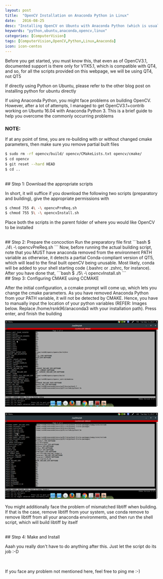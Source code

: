 ```yaml
---
layout: post
title:  "OpenCV Installation on Anaconda Python in Linux"
date:   2016-08-25
desc: "Installing OpenCV on Ubuntu with Anaconda Python (which is usually a pain in the ass)"
keywords: "python,ubuntu,anaconda,opencv,linux"
categories: [ComputerVision]
tags: [ComputerVision,OpenCV,Python,Linux,Anaconda]
icon: icon-centos
---
```


Before you get started, you must know this, that even as of OpenCV3.1, documented support is there only for VTK5.1, which is compatible with QT4, and so, for all the scripts provided on this webpage, we will be using QT4, not QT5

If directly using Python on Ubuntu, please refer to the other blog post on installing python for ubuntu directly

If using Anaconda Python, you might face problems on building OpenCV. However, after a lot of attempts, I managed to get OpenCV3.1+contrib working on Ubuntu 16.04 with Anaconda Python 3. This is a brief guide to help you overcome the commonly occurring problems


### NOTE:
If at any point of time, you are re-building with or without changed cmake parameters, then make sure you remove partial built files
```bash
$ sudo rm -rf opencv/build/ opencv/CMakeLists.txt opencv/cmake/
$ cd opencv
$ git reset --hard HEAD
$ cd ..
```

<br>
## Step 1: Download the appropriate scripts

In short, it will suffice if you download the following two scripts (preparatory and building), give the appropriate permissions with
```bash
$ chmod 755 4\ -\ opencvPreReq.sh
$ chmod 755 5\ -\ opencvInstall.sh 
```
Place both the scripts in the parent folder of where you would like OpenCV to be installed


<br>
## Step 2: Prepare the concoction
Run the preparatory file first
```bash
$ ./4\ -\ opencvPreReq.sh
```
Now, before running the actual building script, note that you MUST have anaconda removed from the environment PATH variable as otherwise, it detects a partial Conda-compliant version of QT5, which will lead to the final built openCV being unusable. Most likely, conda will be added to your shell starting code (.bashrc or .zshrc, for instance). After you have done that, 
```bash
$ ./5\ -\ opencvInstall.sh
```
<br>
## Step 3: Configuring CMAKE using CCMAKE

After the initial configuration, a ccmake prompt will come up, which lets you change the cmake parameters. As you have removed Anaconda Python from your PATH variable, it will not be detected by CMAKE. Hence, you have to manually input the location of your python variables (REFER: Images below. Replace /home/rsnk96/anaconda3 with your installation path). Press enter, and finish the building

<!--![instructions-1](/static/img/blog/opencv-anaconda-install/opencv Anaconda Install.png)-->
<img src='/static/img/blog/opencv-anaconda-install/opencv Anaconda Install.png' alt='instructions1' style="width: 1000px">
<br>
<br>
<img src='/static/img/blog/opencv-anaconda-install/opencv Anaconda Install-2.png' alt='instructions2' style="width: 1000px">

You might additionally face the problem of mismatched libtiff when building. If that is the case, remove libtiff from your system, use conda remove to remove libtiff from all your anaconda environments, and then run the shell script, which will build libtiff by itself

<br>
## Step 4: Make and Install

Aaah you really don't have to do anything after this. Just let the script do its job :-D

<br>
<br>
If you face any problem not mentioned here, feel free to ping me :-)